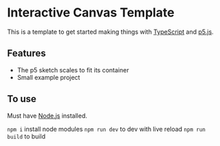 # Interactive Canvas Template

This is a template to get started making things with [TypeScript](https://www.typescriptlang.org/) and [p5.js](https://p5js.org/).

## Features

- The p5 sketch scales to fit its container
- Small example project

## To use

Must have [Node.js](https://nodejs.org/en/) installed.

`npm i` install node modules
`npm run dev` to dev with live reload
`npm run build` to build
